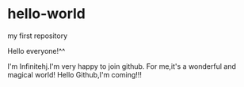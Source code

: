 # hello-world
my first repository

Hello everyone!^^

I'm Infinitehj.I'm very happy to join github.
For me,it's a wonderful and magical world!
Hello Github,I'm coming!!!

